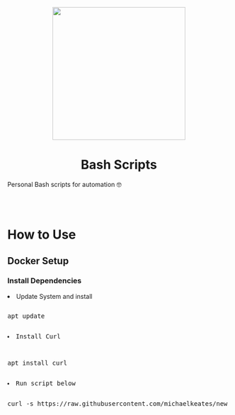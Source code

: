 <p align="center">
  <img src="https://repository-images.githubusercontent.com/692780762/0ca1031a-ffad-434b-8fab-f6074d020b94" width="300px" height="300px"/>
</p>
<h1 align="center">Bash Scripts</h1>

Personal Bash scripts for automation 🤓
<br></br>

<br>
<h1 align="left">How to Use</h1>
<h2 align="left">Docker Setup</h2>
<h3 align="left">Install Dependencies</h3>
<li>Update System and install</li>
<pre class="gitcode"><pre class="gitcode">apt update</pre>
<li>Install Curl</li>
<pre class="gitcode"><pre class="gitcode">apt install curl</pre>
<li>Run script below</li>
<pre class="gitcode">curl -s https://raw.githubusercontent.com/michaelkeates/new_debian_setup/main/docker/script.sh | bash</pre>
